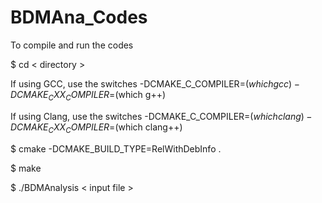 # BDMAna_Codes
To compile and run the codes

$ cd < directory >

If using GCC, use the switches -DCMAKE_C_COMPILER=$(which gcc) -DCMAKE_CXX_COMPILER=$(which g++)

If using Clang, use the switches -DCMAKE_C_COMPILER=$(which clang) -DCMAKE_CXX_COMPILER=$(which clang++)

$ cmake <swiches as above> -DCMAKE_BUILD_TYPE=RelWithDebInfo .
  
$ make

$ ./BDMAnalysis < input file >
